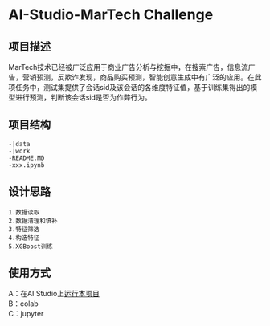 # AI-Studio-MarTech Challenge 

## 项目描述 
MarTech技术已经被广泛应用于商业广告分析与挖掘中，在搜索广告，信息流广告，营销预测，反欺诈发现，商品购买预测，智能创意生成中有广泛的应用。在此项任务中，测试集提供了会话sid及该会话的各维度特征值，基于训练集得出的模型进行预测，判断该会话sid是否为作弊行为。

## 项目结构
```
-|data
-|work
-README.MD
-xxx.ipynb
```
## 设计思路 
```
1.数据读取 
2.数据清理和填补 
3.特征筛选 
4.构造特征 
5.XGBoost训练 
```
## 使用方式 

A：在AI Studio上[运行本项目](https://aistudio.baidu.com/aistudio/usercenter)  
B：colab   
C：jupyter 
